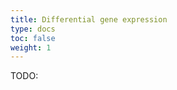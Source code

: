 ```yaml
---
title: Differential gene expression
type: docs
toc: false
weight: 1
---
```


TODO:

<!-- REFERENCES -->
